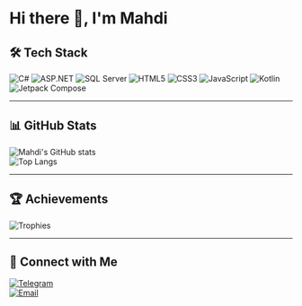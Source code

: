 # Hi there 👋, I'm Mahdi  

## 🛠️ Tech Stack
![C#](https://img.shields.io/badge/C%23-239120?style=for-the-badge&logo=c-sharp&logoColor=white)
![ASP.NET](https://img.shields.io/badge/ASP.NET%20Core-512BD4?style=for-the-badge&logo=dotnet&logoColor=white)
![SQL Server](https://img.shields.io/badge/SQL%20Server-CC2927?style=for-the-badge&logo=microsoftsqlserver&logoColor=white)
![HTML5](https://img.shields.io/badge/HTML5-E34F26?style=for-the-badge&logo=html5&logoColor=white)
![CSS3](https://img.shields.io/badge/CSS3-1572B6?style=for-the-badge&logo=css3&logoColor=white)
![JavaScript](https://img.shields.io/badge/JavaScript-F7DF1E?style=for-the-badge&logo=javascript&logoColor=black)
![Kotlin](https://img.shields.io/badge/Kotlin-0095D5?style=for-the-badge&logo=kotlin&logoColor=white)
![Jetpack Compose](https://img.shields.io/badge/Jetpack%20Compose-4285F4?style=for-the-badge&logo=jetpack&logoColor=white)

---

## 📊 GitHub Stats
![Mahdi's GitHub stats](https://github-readme-stats.vercel.app/api?username=Mahdi2425&show_icons=true&theme=radical)  
![Top Langs](https://github-readme-stats.vercel.app/api/top-langs/?username=Mahdi2425&layout=compact&theme=radical)

---

## 🏆 Achievements
![Trophies](https://github-profile-trophy.vercel.app/?username=Mahdi2425&theme=radical&no-frame=true&margin-w=15)

---

## 🔗 Connect with Me
[![Telegram](https://img.shields.io/badge/Telegram-2CA5E0?style=for-the-badge&logo=telegram&logoColor=white)](https://t.me/mahdighomipv)  
[![Email](https://img.shields.io/badge/Email-D14836?style=for-the-badge&logo=gmail&logoColor=white)](mailto:Ghomimahdi6@email.com)
